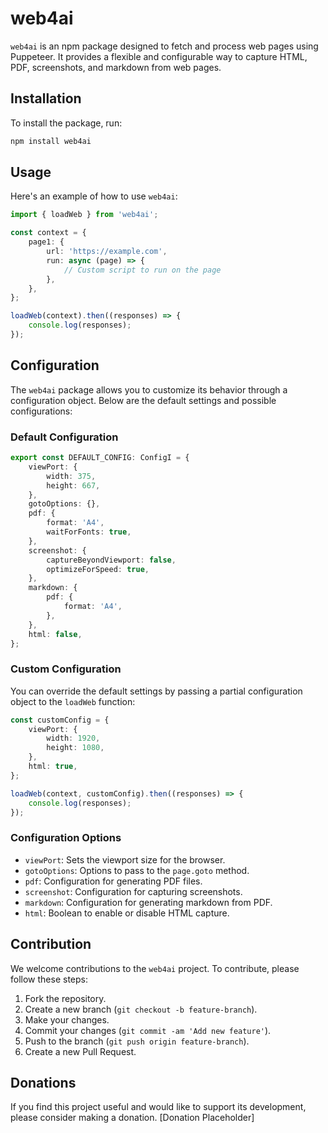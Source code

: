 # web4ai

`web4ai` is an npm package designed to fetch and process web pages using Puppeteer. It provides a flexible and configurable way to capture HTML, PDF, screenshots, and markdown from web pages.

## Installation

To install the package, run:

```bash
npm install web4ai
```

## Usage

Here's an example of how to use `web4ai`:

```typescript
import { loadWeb } from 'web4ai';

const context = {
	page1: {
		url: 'https://example.com',
		run: async (page) => {
			// Custom script to run on the page
		},
	},
};

loadWeb(context).then((responses) => {
	console.log(responses);
});
```

## Configuration

The `web4ai` package allows you to customize its behavior through a configuration object. Below are the default settings and possible configurations:

### Default Configuration

```typescript
export const DEFAULT_CONFIG: ConfigI = {
	viewPort: {
		width: 375,
		height: 667,
	},
	gotoOptions: {},
	pdf: {
		format: 'A4',
		waitForFonts: true,
	},
	screenshot: {
		captureBeyondViewport: false,
		optimizeForSpeed: true,
	},
	markdown: {
		pdf: {
			format: 'A4',
		},
	},
	html: false,
};
```

### Custom Configuration

You can override the default settings by passing a partial configuration object to the `loadWeb` function:

```typescript
const customConfig = {
	viewPort: {
		width: 1920,
		height: 1080,
	},
	html: true,
};

loadWeb(context, customConfig).then((responses) => {
	console.log(responses);
});
```

### Configuration Options

- `viewPort`: Sets the viewport size for the browser.
- `gotoOptions`: Options to pass to the `page.goto` method.
- `pdf`: Configuration for generating PDF files.
- `screenshot`: Configuration for capturing screenshots.
- `markdown`: Configuration for generating markdown from PDF.
- `html`: Boolean to enable or disable HTML capture.

## Contribution

We welcome contributions to the `web4ai` project. To contribute, please follow these steps:

1. Fork the repository.
2. Create a new branch (`git checkout -b feature-branch`).
3. Make your changes.
4. Commit your changes (`git commit -am 'Add new feature'`).
5. Push to the branch (`git push origin feature-branch`).
6. Create a new Pull Request.

## Donations

If you find this project useful and would like to support its development, please consider making a donation. [Donation Placeholder]
